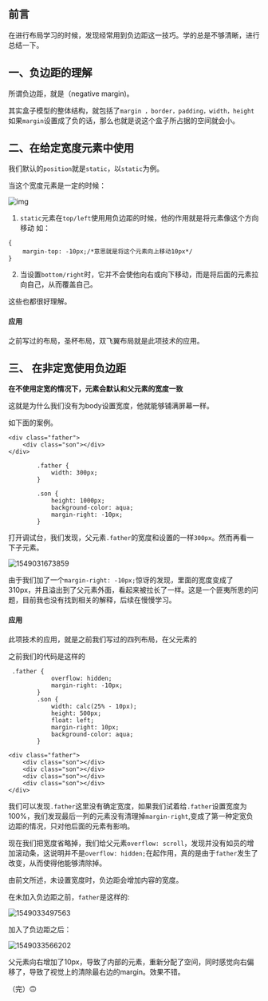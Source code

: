 

## 前言

在进行布局学习的时候，发现经常用到负边距这一技巧。学的总是不够清晰，进行总结一下。

## 一、负边距的理解

所谓负边距，就是（negative margin)。

其实盒子模型的整体结构，就包括了`margin ，border，padding，width，height`  如果`margin`设置成了负的话，那么也就是说这个盒子所占据的空间就会小。

## 二、在给定宽度元素中使用

我们默认的`position`就是`static`，以`static`为例。

当这个宽度元素是一定的时候：

![img](assets/2953603259-5637680cc060c_articlex.gif)

1. `static`元素在`top/left`使用用负边距的时候，他的作用就是将元素像这个方向移动 如：

```
{
	margin-top: -10px;/*意思就是将这个元素向上移动10px*/
}
```

2. 当设置`bottom/right`时，它并不会使他向右或向下移动，而是将后面的元素拉向自己，从而覆盖自己。

这些也都很好理解。

#### 应用

之前写过的布局，圣杯布局，双飞翼布局就是此项技术的应用。

## 三、 在非定宽使用负边距

**在不使用定宽的情况下，元素会默认和父元素的宽度一致**

这就是为什么我们没有为body设置宽度，他就能够铺满屏幕一样。

如下面的案例。

```
<div class="father">
    <div class="son"></div>
</div>
```

```
        .father {
            width: 300px;
        }

        .son {
            height: 1000px;
            background-color: aqua;
            margin-right: -10px;
        }
```

打开调试台，我们发现，父元素`.father`的宽度和设置的一样`300px`。然而再看一下子元素。

![1549031673859](assets/1549031673859.png)

由于我们加了一个`margin-right: -10px;`惊讶的发现，里面的宽度变成了310px，并且溢出到了父元素外面，看起来被拉长了一样。这是一个匪夷所思的问题，目前我也没有找到相关的解释，后续在慢慢学习。

#### 应用

此项技术的应用，就是之前我们写过的四列布局，在父元素的

之前我们的代码是这样的

```
 .father {
            overflow: hidden;
            margin-right: -10px;
        }
        .son {
            width: calc(25% - 10px);
            height: 500px;
            float: left;
            margin-right: 10px;
            background-color: aqua;
        }
```



```
<div class="father">
    <div class="son"></div>
    <div class="son"></div>
    <div class="son"></div>
    <div class="son"></div>
</div>
```

我们可以发现`.father`这里没有确定宽度，如果我们试着给`.father`设置宽度为100%，我们发现最后一列的元素没有清理掉`margin-right`,变成了第一种定宽负边距的情况，只对他后面的元素有影响。

现在我们把宽度省略掉，我们给父元素`overflow: scroll`，发现并没有如员的增加滚动条，这说明并不是`overflow: hidden;`在起作用，真的是由于`father`发生了改变，从而使得他能够清除掉。

由前文所述，未设置宽度时，负边距会增加内容的宽度。

在未加入负边距之前，`father`是这样的:

​​![1549033497563](assets/1549033497563.png)

加入了负边距之后：

![1549033566202](assets/1549033566202.png)

父元素向右增加了10px，导致了内部的元素，重新分配了空间，同时感觉向右偏移了，导致了视觉上的清除最右边的margin。效果不错。



（完）🙃